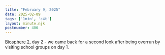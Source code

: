 ```yaml
---
title: "February 9, 2025"
date: 2025-02-09
tags: ['1min', 'c4t']
layout: minute.njk
postnumber: 406
---
```

[Biosphere 2](https://en.wikipedia.org/wiki/Biosphere_2), day 2 - we came back for a second look after being overrun by visiting school groups on day 1.
